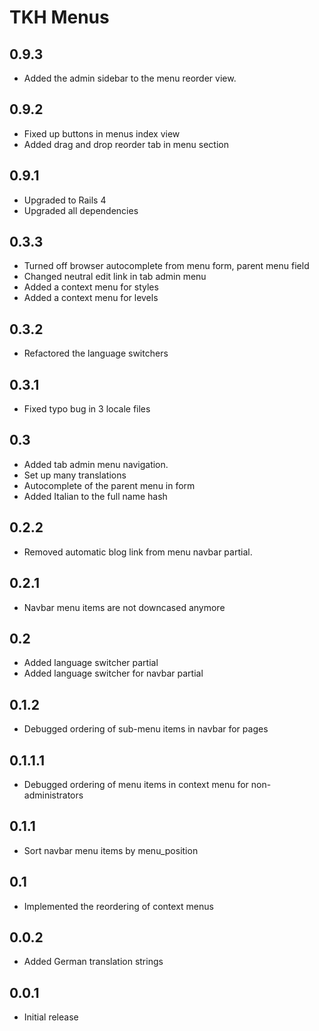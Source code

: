 # TKH Menus



## 0.9.3

* Added the admin sidebar to the menu reorder view.


## 0.9.2

* Fixed up buttons in menus index view
* Added drag and drop reorder tab in menu section


## 0.9.1

* Upgraded to Rails 4
* Upgraded all dependencies


## 0.3.3

* Turned off browser autocomplete from menu form, parent menu field
* Changed neutral edit link in tab admin menu
* Added a context menu for styles
* Added a context menu for levels


## 0.3.2

* Refactored the language switchers


## 0.3.1

* Fixed typo bug in 3 locale files


## 0.3

* Added tab admin menu navigation.
* Set up many translations
* Autocomplete of the parent menu in form
* Added Italian to the full name hash


## 0.2.2

* Removed automatic blog link from menu navbar partial.


## 0.2.1

* Navbar menu items are not downcased anymore


## 0.2

* Added language switcher partial
* Added language switcher for navbar partial


## 0.1.2

* Debugged ordering of sub-menu items in navbar for pages


## 0.1.1.1

* Debugged ordering of menu items in context menu for non-administrators


## 0.1.1

* Sort navbar menu items by menu_position


## 0.1

* Implemented the reordering of context menus


## 0.0.2

* Added German translation strings


## 0.0.1

* Initial release
